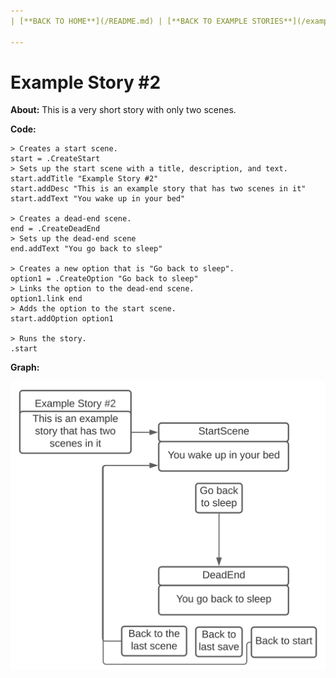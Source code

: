 ```yaml
---
| [**BACK TO HOME**](/README.md) | [**BACK TO EXAMPLE STORIES**](/exampleStorys/MAIN.md) |

---
```


# Example Story #2

**About:** This is a very short story with only two scenes.

**Code:**
```
> Creates a start scene.
start = .CreateStart
> Sets up the start scene with a title, description, and text.
start.addTitle "Example Story #2"
start.addDesc "This is an example story that has two scenes in it"
start.addText "You wake up in your bed"

> Creates a dead-end scene.
end = .CreateDeadEnd
> Sets up the dead-end scene
end.addText "You go back to sleep"

> Creates a new option that is "Go back to sleep".
option1 = .CreateOption "Go back to sleep"
> Links the option to the dead-end scene.
option1.link end
> Adds the option to the start scene.
start.addOption option1

> Runs the story.
.start
```

**Graph:**

![Example Story #2 Graph](ex2Graph.svg)